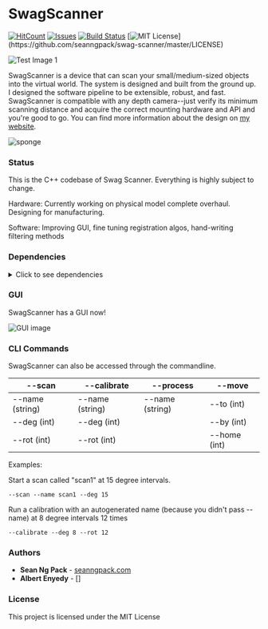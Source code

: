# SwagScanner
[![HitCount](http://hits.dwyl.com/{seanngpack}/{swag-scanner}.svg)](http://hits.dwyl.com/{seanngpack}/{swag-scanner})
[![Issues](https://img.shields.io/github/issues-raw/tterb/PlayMusic.svg?maxAge=25000)](https://github.com/seanngpack/swag-scanner/issues)
[![Build Status](https://travis-ci.com/seanngpack/swag-scanner-cpp.svg?branch=master)](https://travis-ci.com/seanngpack/swag-scanner-cpp)
[![MIT License](https://img.shields.io/apm/l/atomic-design-ui.svg?)](https://github.com/seanngpack/swag-scanner/master/LICENSE)  

![Test Image 1](doc/img/swaggg.png)

SwagScanner is a device that can scan your small/medium-sized objects into the virtual world. The system is designed
 and built from the ground up. I designed the software pipeline to be extensible, robust, and fast. SwagScanner is 
 compatible with any depth camera--just verify its minimum scanning distance and acquire the correct mounting hardware 
 and API and you're good to go. You can find more information about the design
  on [my website](https://www.seanngpack.com/swagscanner/).

![sponge](doc/img/sponge.png)  
  

### Status
This is the C++ codebase of Swag Scanner. Everything is highly subject to change.

Hardware: Currently working on physical model complete overhaul. Designing for manufacturing.

Software: Improving GUI, fine tuning registration algos, hand-writing filtering methods 


### Dependencies

<details>
  <summary>Click to see dependencies</summary>

* pcl 1.11
```
$ brew install pcl
```

Or compile from source

```
$ git clone https://github.com/PointCloudLibrary/pcl
$ cd pcl
$ mkdir build
$ cd build
$ cmake ..
$ sudo make install
```

* opencv4
```
brew install opencv
```

* librealsense
```
$ brew install librealsense
```

Or compile from source
```
$ git clone https://github.com/IntelRealSense/librealsense
$ cd librealsense
$ mkdir build
$ cd build
$ cmake ..
$ sudo make install
```

* Qt

```
$ brew install qt
```

* spdlog

```
$ brew install spdlog
```

* feeling-blue-cpp
```
$ git clone https://github.com/seanngpack/feeling-blue-cpp
$ cd feeling-blue
$ mkdir build
$ cd build
$ cmake ..
$ sudo make install
```

</details>

### GUI

SwagScanner has a GUI now!

![GUI image](doc/img/GUI.png)

### CLI Commands

SwagScanner can also be accessed through the commandline.

| --scan          | --calibrate     | --process       | --move       |
|-----------------|-----------------|-----------------|--------------|
| --name (string) | --name (string) | --name (string) | --to (int)   |
| --deg (int)     | --deg (int)     |                 | --by (int)   |
| --rot (int)     | --rot (int)     |                 | --home (int) |

Examples:

Start a scan called "scan1" at 15 degree intervals.

```--scan --name scan1 --deg 15```

Run a calibration with an autogenerated name (because you didn't pass --name) at 8 degree intervals 12 times

```--calibrate --deg 8 --rot 12```


### Authors

* **Sean Ng Pack** - [seanngpack.com](https://www.seanngpack.com)
* **Albert Enyedy** - []


### License

This project is licensed under the MIT License
